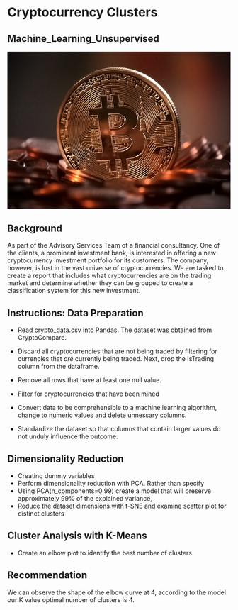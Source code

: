 # Cryptocurrency Clusters 
## Machine_Learning_Unsupervised

![Cryptocurrency](Resources/bitcoin-2007769_640.jpg)

## Background

As part of the Advisory Services Team of a financial consultancy. One of the clients, a prominent investment bank, is interested in offering a new 
cryptocurrency investment portfolio for its customers. The company, however, is lost in the vast universe of cryptocurrencies. We are tasked to create a 
report that includes what cryptocurrencies are on the trading market and determine whether they can be grouped to create a classification system for this new 
investment.

## Instructions: Data Preparation


* Read crypto_data.csv into Pandas. The dataset was obtained from CryptoCompare.

* Discard all cryptocurrencies that are not being traded by filtering for currencies that _are_ currently being traded. Next, drop 
  the IsTrading column from the dataframe.
* Remove all rows that have at least one null value.
* Filter for cryptocurrencies that have been mined
* Convert data to be comprehensible to a machine learning algorithm, change to numeric values and delete unnessary columns.  
* Standardize the dataset so that columns that contain larger values do not unduly influence the outcome.



## Dimensionality Reduction

* Creating dummy variables 
* Perform dimensionality reduction with PCA. Rather than specify 
* Using PCA(n_components=0.99) create a model that will preserve approximately 99% of the explained variance,
* Reduce the dataset dimensions with t-SNE and examine scatter plot for distinct clusters



## Cluster Analysis with K-Means

* Create an elbow plot to identify the best number of clusters 


## Recommendation

We can observe the shape of the elbow curve at 4, according to the model our K value optimal number of clusters is 4. 



